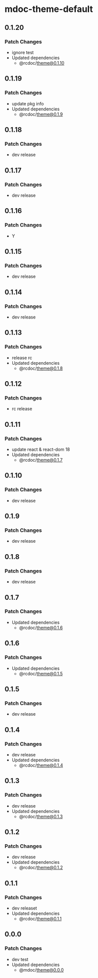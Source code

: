 # mdoc-theme-default

## 0.1.20

### Patch Changes

- ignore test
- Updated dependencies
  - @rcdoc/theme@0.1.10

## 0.1.19

### Patch Changes

- update pkg info
- Updated dependencies
  - @rcdoc/theme@0.1.9

## 0.1.18

### Patch Changes

- dev release

## 0.1.17

### Patch Changes

- dev release

## 0.1.16

### Patch Changes

- Y

## 0.1.15

### Patch Changes

- dev release

## 0.1.14

### Patch Changes

- dev release

## 0.1.13

### Patch Changes

- release rc
- Updated dependencies
  - @rcdoc/theme@0.1.8

## 0.1.12

### Patch Changes

- rc release

## 0.1.11

### Patch Changes

- update react & react-dom 18
- Updated dependencies
  - @rcdoc/theme@0.1.7

## 0.1.10

### Patch Changes

- dev release

## 0.1.9

### Patch Changes

- dev release

## 0.1.8

### Patch Changes

- dev release

## 0.1.7

### Patch Changes

- Updated dependencies
  - @rcdoc/theme@0.1.6

## 0.1.6

### Patch Changes

- Updated dependencies
  - @rcdoc/theme@0.1.5

## 0.1.5

### Patch Changes

- dev release

## 0.1.4

### Patch Changes

- dev release
- Updated dependencies
  - @rcdoc/theme@0.1.4

## 0.1.3

### Patch Changes

- dev release
- Updated dependencies
  - @rcdoc/theme@0.1.3

## 0.1.2

### Patch Changes

- dev release
- Updated dependencies
  - @rcdoc/theme@0.1.2

## 0.1.1

### Patch Changes

- dev releaset
- Updated dependencies
  - @rcdoc/theme@0.1.1

## 0.0.0

### Patch Changes

- dev test
- Updated dependencies
  - @mdoc/theme@0.0.0
